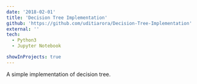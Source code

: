 ```yaml
---
date: '2018-02-01'
title: 'Decision Tree Implementation'
github: 'https://github.com/uditiarora/Decision-Tree-Implementation'
external: ''
tech:
  - Python3
  - Jupyter Notebook

showInProjects: true
---
```


A simple implementation of decision tree.
